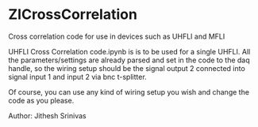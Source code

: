 # ZICrossCorrelation
Cross correlation code for use in devices such as UHFLI and MFLI

UHFLI Cross Correlation code.ipynb is is to be used for a single UHFLI. All the parameters/settings are already parsed and set in the code to the daq handle, so the wiring setup should be the signal output 2 connected into signal input 1 and input 2 via bnc t-splitter. 

Of course, you can use any kind of wiring setup you wish and change the code as you please. 

Author: Jithesh Srinivas
